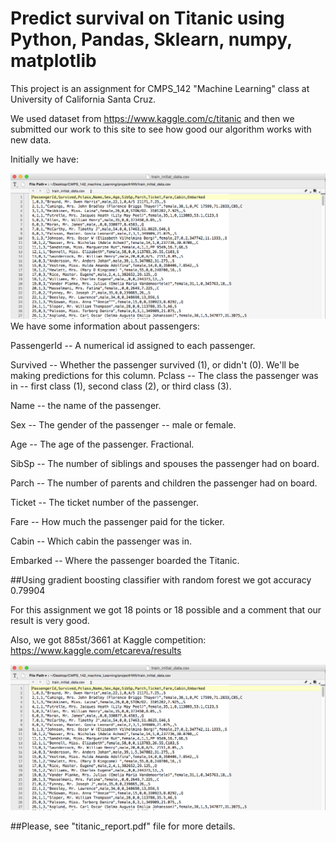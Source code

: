 # Predict survival on Titanic using Python, Pandas, Sklearn, numpy, matplotlib

This project is an assignment for CMPS_142 "Machine Learning" class at University of California Santa Cruz.

We used dataset from https://www.kaggle.com/c/titanic and then we submitted our work to this site to see how good our algorithm works with new data.

Initially we have:

![Mockup for feature A](https://github.com/Katy-katy/titanic_machine_learing_python_pandas_sklearn/blob/master/initial_data.png)
We have some information about passengers:

PassengerId -- A numerical id assigned to each passenger.

Survived -- Whether the passenger survived (1), or didn't (0).
We'll be making predictions for this column.
Pclass -- The class the passenger was in -- first class (1), second class (2), or third class (3).

Name -- the name of the passenger.

Sex -- The gender of the passenger -- male or female.

Age -- The age of the passenger. Fractional.

SibSp -- The number of siblings and spouses the passenger had on board.

Parch -- The number of parents and children the passenger had on board.

Ticket -- The ticket number of the passenger.

Fare -- How much the passenger paid for the ticker.

Cabin -- Which cabin the passenger was in.

Embarked -- Where the passenger boarded the Titanic.


##Using gradient boosting classifier with random forest we got accuracy 0.79904

For this assignment we got 18 points or 18 possible and a comment that our result is very good.

Also, we got 885st/3661 at Kaggle competition:
https://www.kaggle.com/etcareva/results

![Mockup for feature A](https://github.com/Katy-katy/titanic_machine_learing_python_pandas_sklearn/blob/master/initial_data.png)

##Please, see "titanic_report.pdf" file for more details.
